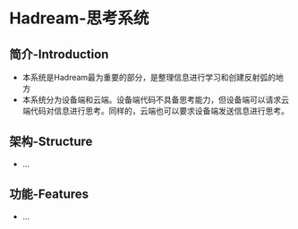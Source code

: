 # Hadream-思考系统

## 简介-Introduction
- 本系统是Hadream最为重要的部分，是整理信息进行学习和创建反射弧的地方
- 本系统分为设备端和云端。设备端代码不具备思考能力，但设备端可以请求云端代码对信息进行思考。同样的，云端也可以要求设备端发送信息进行思考。

## 架构-Structure
- ...

## 功能-Features
- ...